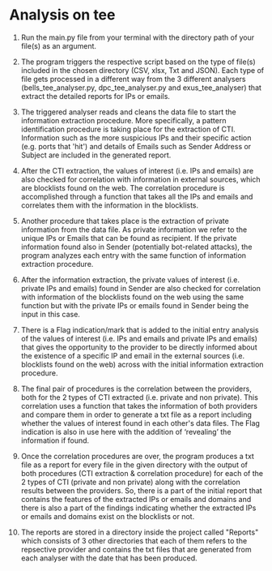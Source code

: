 
# Analysis on tee

1) Run the main.py file from your terminal with the directory path of your file(s) as an argument.

2) The program triggers the respective script based on the type of file(s) included in the chosen directory (CSV, xlsx, Txt and JSON). Each type of file gets processed in a different way from the 3 different analysers (bells_tee_analyser.py, dpc_tee_analyser.py and exus_tee_analyser) that extract the detailed reports for IPs or emails.

3) The triggered analyser reads and cleans the data file to start the information extraction procedure. More specifically, a pattern identification procedure is taking place for the extraction of CTI. Information such as the more suspicious IPs and their specific action (e.g. ports that 'hit') and details of Emails such as Sender Address or Subject are included in the generated report.

4) After the CTI extraction, the values of interest (i.e. IPs and emails) are also checked for correlation with information in external sources, which are blocklists found on the web. The correlation procedure is accomplished through a function that takes all the IPs and emails and correlates them with the information in the blocklists.

5) Another procedure that takes place is the extraction of private information from the data file. As private information we refer to the unique IPs or Emails that can be found as recipient. If the private information found also in Sender (potentially bot-related attacks), the program analyzes each entry with the same function of information extraction procedure.

6) After the information extraction, the private values of interest (i.e. private IPs and emails) found in Sender are also checked for correlation with information of the blocklists found on the web using the same function but with the private IPs or emails found in Sender being the input in this case.

7) There is a Flag indication/mark that is added to the initial entry analysis of the values of interest (i.e. IPs and emails and private IPs and emails) that gives the opportunity to the provider to be directly informed about the existence of a specific IP and email in the external sources (i.e. blocklists found on the web) across with the initial information extraction procedure.

8) The final pair of procedures is the correlation between the providers, both for the 2 types of CTI extracted (i.e. private and non private). This correlation uses a function that takes the information of both providers and compare them in order to generate a txt file as a report including whether the values of interest found in each other's data files. The Flag indication is also in use here with the addition of ‘revealing’ the information if found.

9) Once the correlation procedures are over, the program produces a txt file as a report for every file in the given directory with the output of both procedures (CTI extraction & correlation procedure) for each of the 2 types of CTI (private and non private) along with the correlation results between the providers. So, there is a part of the initial report that contains the features of the extracted IPs or emails and domains and there is also a part of the findings indicating whether the extracted IPs or emails and domains exist on the blocklists or not.

10) The reports are stored in a directory inside the project called "Reports" which consists of 3 other directories that each of them refers to the repsective provider and contains the txt files that are generated from each analyser with the date that has been produced.
